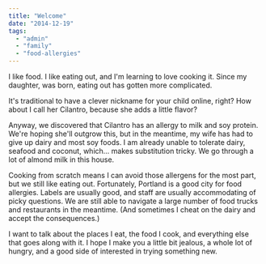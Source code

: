 ```yaml
---
title: "Welcome"
date: "2014-12-19"
tags: 
  - "admin"
  - "family"
  - "food-allergies"
---
```


I like food. I like eating out, and I'm learning to love cooking it. Since my daughter, was born, eating out has gotten more complicated.

It's traditional to have a clever nickname for your child online, right? How about I call her Cilantro, because she adds a little flavor?

Anyway, we discovered that Cilantro has an allergy to milk and soy protein. We're hoping she'll outgrow this, but in the meantime, my wife has had to give up dairy and most soy foods. I am already unable to tolerate dairy, seafood and coconut, which... makes substitution tricky. We go through a lot of almond milk in this house.

Cooking from scratch means I can avoid those allergens for the most part, but we still like eating out. Fortunately, Portland is a good city for food allergies. Labels are usually good, and staff are usually accommodating of picky questions. We are still able to navigate a large number of food trucks and restaurants in the meantime. (And sometimes I cheat on the dairy and accept the consequences.)

I want to talk about the places I eat, the food I cook, and everything else that goes along with it. I hope I make you a little bit jealous, a whole lot of hungry, and a good side of interested in trying something new.
